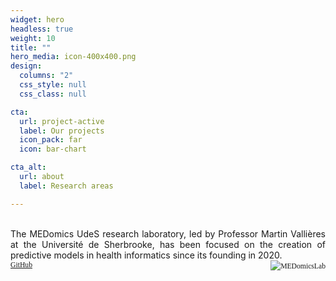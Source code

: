 ```yaml
---
widget: hero
headless: true
weight: 10
title: ""
hero_media: icon-400x400.png
design:
  columns: "2"
  css_style: null
  css_class: null

cta:
  url: project-active
  label: Our projects
  icon_pack: far
  icon: bar-chart

cta_alt:
  url: about
  label: Research areas

---
```

<br>
<div style="text-align: justify;">
The MEDomics UdeS research laboratory, led by Professor Martin Vallières at the Université de Sherbrooke, has been 
focused on the creation of predictive models in health informatics since its founding in 2020.
</div>
  
  <div style="text-align: left; white-space: nowrap; display: flex; align-items: center; margin-left: auto;">
  <a class="fa-brands fa-square-github fa-2x" href="https://github.com/MEDomics-UdeS" target="_blank" rel="noopener noreferrer">
    <small style="font-family: serif; align-self: flex-end;"> GitHub </small>
  </a>
  <a class="medomicslabsite fa-2x" href="https://github.com/MEDomics-UdeS/MEDomicsLab" target="_blank" rel="noopener noreferrer" 
     style="display: flex; align-items: center; text-decoration: none; margin-left: auto;">
    <img src="/media/albums/general-images/medomicslab.png" style="max-width: 2em">
    <small style="font-family: serif; align-self: flex-end;"> MEDomicsLab </small>
  </a>
</div>
<br>
  
  <div style="text-align: center; display: none;">
    {{< gallery album="general-images" >}}
  </div>
  
